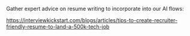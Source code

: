 
Gather expert advice on resume writing to incorporate into our AI flows: 

https://interviewkickstart.com/blogs/articles/tips-to-create-recruiter-friendly-resume-to-land-a-500k-tech-job
